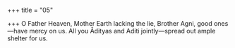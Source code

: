+++
title = "05"

+++
O Father Heaven, Mother Earth lacking the lie, Brother Agni, good  ones—have mercy on us.
All you Ādityas and Aditi jointly—spread out ample shelter for us.